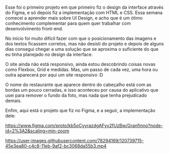 Esse foi o primeiro projeto em que primeiro fiz o design da interface através do Figma, e só
depois fiz a implementação com HTML e CSS. Essa semana comecei a aprender mais sobre UI Design,
e acho que é um ótimo conhecimento complementar para quem quer trabalhar com desenvolvimento front-end.

No início foi muito difícil fazer com que o posicionamento das imagens e dos textos ficassem corretos, mas
não desisti do projeto e depois de alguns dias consegui chegar a uma solução que se aproxima o suficiente do
que eu tinha planejado no design da interface.

O site ainda não está responsivo, ainda estou descobrindo coisas novas como Flexbox, Grid e medidas. Mas, um passo
de cada vez, uma hora ou outra aparecerá por aqui um site responsivo :D 

O nome do restaurante que aparece dentro do cabeçalho está com as bordas um pouco cerradas, e isso aconteceu por
causa do aplicativo que usei para remover o fundo da foto, mas nada que tenha prejudicado demais.

Enfim, aqui está o projeto que fiz no Figma, e a seguir, a implementação dele:

https://www.figma.com/proto/kb5oCyyrazdgAFyy2fUzBw/Granfinno?node-id=2%3A2&scaling=min-zoom


https://user-images.githubusercontent.com/78294169/120739715-45e3ea80-c4c8-11eb-9af2-bc3068da55b3.mp4


